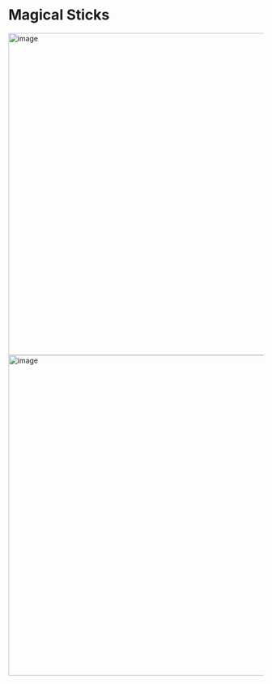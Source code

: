 # Magical Sticks #
<img width="635" alt="image" src="https://github.com/user-attachments/assets/cd58e157-82fa-4331-987c-1c3e0527dcc2" />
<img width="632" alt="image" src="https://github.com/user-attachments/assets/310e1ca5-87f8-4814-9ca4-81356072cf0b" />
